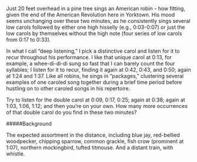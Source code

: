 Just 20 feet overhead in a pine tree sings an American robin - how fitting, given the end of the American Revolution here in Yorktown. His mood seems unchanging over these two minutes, as he consistently sings several low carols followed by either one high hisselly (e.g., 0:03-0:07) or just the low carols by themselves without the high note (four series of low carols from 0:17 to 0:33).

In what I call “deep listening,” I pick a distinctive carol and listen for it to recur throughout his performance. I like that unique carol at 0:13, for example, a whee-di-di-di sung so fast that I can barely count the four syllables; I listen for it to recur, finding it again at 0:42, 0:43, and 0:50; again at 1:24 and 1:37. Like all robins, he sings in “packages,” clustering several examples of one caroled song together during a brief time period before hustling on to other caroled songs in his repertoire.

Try to listen for the double carol at 0:09, 0:17, 0:25; again at 0:38; again at 1:03, 1:06, 1:12; and then you’re on your own. How many more occurrences of that double carol do you find in these two minutes?

#####Background

The expected assortment in the distance, including blue jay, red-bellied woodpecker, chipping sparrow, common grackle, fish crow (prominent at 1:07), northern mockingbird, tufted titmouse. And a distant train, with whistle.

